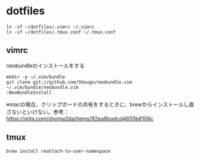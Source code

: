 # dotfiles

```
ln -sf ~/dotfiles/.vimrc ~/.vimrc
ln -sf ~/dotfiles/.tmux.conf ~/.tmux.conf
```

## vimrc
neobundleのインストールをする

```
mkdir -p ~/.vim/bundle
git clone git://github.com/Shougo/neobundle.vim ~/.vim/bundle/neobundle.vim
:NeoBundleInstall
```
※macの場合、クリップボードの共有をするときに、brewからインストールし直さないといけない。参考：https://qiita.com/shoma2da/items/92ea8badcd4655b6106c

## tmux

```
brew install reattach-to-user-namespace
```
